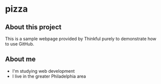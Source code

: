 # pizza

## About this project
This is a sample webpage provided by Thinkful purely to demonstrate how to use GitHub.

## About me
* I'm studying web development
* I live in the greater Philadelphia area
